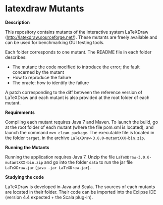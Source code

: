 latexdraw Mutants
=================

**Description**


This repository contains mutants of the interactive system LaTeXDraw (http://latexdraw.sourceforge.net/).
These mutants are freely available and can be used for benchmarking GUI testing tools.

Each folder corresponds to one mutant.
The README file in each folder describes:
- The mutant: the code modified to introduce the error; the fault concerned by the mutant
- How to reproduce the failure
- The oracle: how to identify the failure

A patch corresponding to the diff between the reference version of LaTeXDraw and each mutant is also provided at the root folder of each mutant.

**Requirements**

Compiling each mutant requires Java 7 and Maven. To launch the build, go at the root folder of each mutant (where the file pom.xml is located), and launch the command <code>mvn clean package</code>.
The executable file is located in the folder <code>target</code>, in the archive <code>LaTeXDraw-3.0.0-mutantXXX-bin.zip</code>.

**Running the Mutants**

Running the application requires Java 7. Unzip the file <code>LaTeXDraw-3.0.0-mutantXXX-bin.zip</code> and go into the folder <code>data</code> to run the jar file <code>LaTeXDraw.jar</code> (<code>java -jar LaTeXDraw.jar</code>).

**Studying the code**

LaTeXDraw is developed in Java and Scala. The sources of each mutants are located in their folder.
Their code can be imported into the Eclipse IDE (version 4.4 expected + the Scala plug-in).
